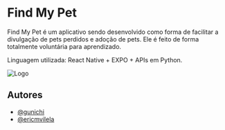 
# Find My Pet

Find My Pet é um aplicativo sendo desenvolvido como forma de facilitar a divulgação de pets perdidos e adoção de pets. Ele é feito de forma totalmente voluntária para aprendizado.

Linguagem utilizada: React Native + EXPO + APIs em Python.



![Logo](https://i.imgur.com/bQqaCAD.png)


## Autores

- [@gunichi](https://www.github.com/gunichi)
- [@ericmvilela](https://github.com/ericmvilela)

